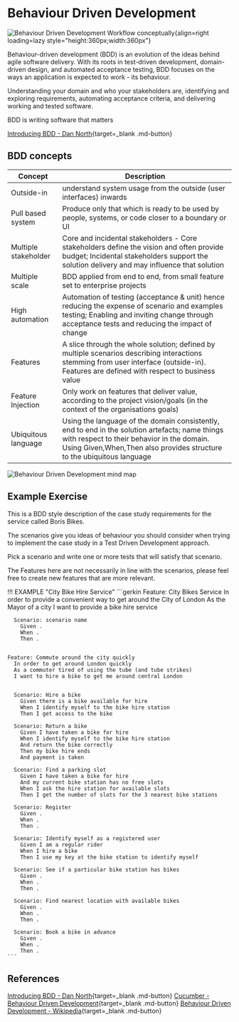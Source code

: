 # Behaviour Driven Development

![Behaviour Driven Development Workflow conceptually](https://raw.githubusercontent.com/practicalli/graphic-design/live/engineering-playbook/behaviour-driven-development-workflow-concept.png){align=right loading=lazy style="height:360px;width:360px"}


Behaviour-driven development (BDD) is an evolution of the ideas behind agile software delivery. With its roots in test-driven development, domain-driven design, and automated acceptance testing, BDD focuses on the ways an application is expected to work - its behaviour.

Understanding your domain and who your stakeholders are, identifying and exploring requirements, automating acceptance criteria, and delivering working and tested software.

BDD is writing software that matters

[Introducing BDD - Dan North](https://dannorth.net/introducing-bdd/){target=_blank .md-button}


## BDD concepts

| Concept              | Description                                                                                                                                                                                                             |
|----------------------|-------------------------------------------------------------------------------------------------------------------------------------------------------------------------------------------------------------------------|
| Outside-in           | understand system usage from the outside (user interfaces) inwards                                                                                                                                                      |
| Pull based system    | Produce only that which is ready to be used by people, systems, or code closer to a boundary or UI                                                                                                                      |
| Multiple stakeholder | Core and incidental stakeholders - Core stakeholders define the vision and often provide budget; Incidental stakeholders support the solution delivery and may influence that solution                                  |
| Multiple scale       | BDD applied from end to end, from small feature set to enterprise projects                                                                                                                                              |
| High automation      | Automation of testing (acceptance & unit) hence reducing the expense of scenario and examples testing; Enabling and inviting change through acceptance tests and reducing the impact of change                          |
| Features             | A slice through the whole solution; defined by multiple scenarios describing interactions stemming from user interface (outside-in). Features are defined with respect to business value                                |
| Feature Injection    | Only work on features that deliver value, according to the project vision/goals (in the context of the organisations goals)                                                                                             |
| Ubiquitous language  | Using the language of the domain consistently, end to end in the solution artefacts; name things with respect to their behavior in the domain. Using Given,When,Then also provides structure to the ubiquitous language |


![Behaviour Driven Development mind map](https://raw.githubusercontent.com/practicalli/graphic-design/live/engineering-playbook/behaviour-driven-development-mindmap.png)




## Example Exercise

This is a BDD style description of the case study requirements for the service called Boris Bikes.

The scenarios give you ideas of behaviour you should consider when trying to implement the case study in a Test Driven Development approach.

Pick a scenario and write one or more tests that will satisfy that scenario.

The Features here are not necessarily in line with the scenarios, please feel free to create new features that are more relevant.

!!! EXAMPLE "City Bike Hire Service"
    ```gerkin
    Feature: City Bikes Service
      In order to provide a convenient way to get around the City of London
      As the Mayor of a city
      I want to provide a bike hire service

      Scenario: scenario name
        Given .
        When .
        Then .


    Feature: Commute around the city quickly
      In order to get around London quickly
      As a commuter tired of using the tube (and tube strikes)
      I want to hire a bike to get me around central London


      Scenario: Hire a bike
        Given there is a bike available for hire
        When I identify myself to the bike hire station
        Then I get access to the bike

      Scenario: Return a bike
        Given I have taken a bike for hire
        When I identify myself to the bike hire station
        And return the bike correctly
        Then my bike hire ends
        And payment is taken

      Scenario: Find a parking slot
        Given I have taken a bike for hire
        And my current bike station has no free slots
        When I ask the hire station for available slots
        Then I get the number of slots for the 3 nearest bike stations

      Scenario: Register
        Given .
        When .
        Then .

      Scenario: Identify myself as a registered user
        Given I am a regular rider
        When I hire a bike
        Then I use my key at the bike station to identify myself

      Scenario: See if a particular bike station has bikes
        Given .
        When .
        Then .

      Scenario: Find nearest location with available bikes
        Given .
        When .
        Then .

      Scenario: Book a bike in advance
        Given .
        When .
        Then .
    ```


## References

[Introducing BDD - Dan North](https://dannorth.net/introducing-bdd/){target=_blank .md-button}
[Cucumber - Behaviour Driven Development](https://cucumber.io/docs/bdd/){target=_blank .md-button}
[Behaviour Driven Development - Wikipedia](https://en.wikipedia.org/wiki/Behavior-driven_development){target=_blank .md-button}
